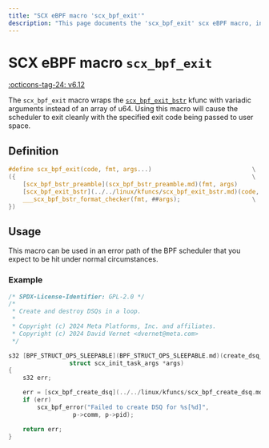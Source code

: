 ```yaml
---
title: "SCX eBPF macro 'scx_bpf_exit'"
description: "This page documents the 'scx_bpf_exit' scx eBPF macro, including its definition, usage, and examples."
---
```

# SCX eBPF macro `scx_bpf_exit`

[:octicons-tag-24: v6.12](https://github.com/torvalds/linux/commit/4c30f5ce4f7af4f639af99e0bdeada8b268b7361)

The `scx_bpf_exit` macro wraps the [`scx_bpf_exit_bstr`](../../linux/kfuncs/scx_bpf_exit_bstr.md) kfunc with variadic arguments instead of an array of u64. Using this macro will cause the scheduler to exit cleanly with the specified exit code being passed to user space.

## Definition

```c
#define scx_bpf_exit(code, fmt, args...)                            \
({                                                                  \
	[scx_bpf_bstr_preamble](scx_bpf_bstr_preamble.md)(fmt, args)                                \
	[scx_bpf_exit_bstr](../../linux/kfuncs/scx_bpf_exit_bstr.md)(code, ___fmt, ___param, sizeof(___param));    \
	___scx_bpf_bstr_format_checker(fmt, ##args);                    \
})
```

## Usage

This macro can be used in an error path of the BPF scheduler that you expect to be hit under normal circumstances.

### Example

```c hl_lines="16 17"
/* SPDX-License-Identifier: GPL-2.0 */
/*
 * Create and destroy DSQs in a loop.
 *
 * Copyright (c) 2024 Meta Platforms, Inc. and affiliates.
 * Copyright (c) 2024 David Vernet <dvernet@meta.com>
 */

s32 [BPF_STRUCT_OPS_SLEEPABLE](BPF_STRUCT_OPS_SLEEPABLE.md)(create_dsq_init_task, struct task_struct *p,
			     struct scx_init_task_args *args)
{
	s32 err;

	err = [scx_bpf_create_dsq](../../linux/kfuncs/scx_bpf_create_dsq.md)(p->pid, -1);
	if (err)
		scx_bpf_error("Failed to create DSQ for %s[%d]",
			      p->comm, p->pid);

	return err;
}
```
